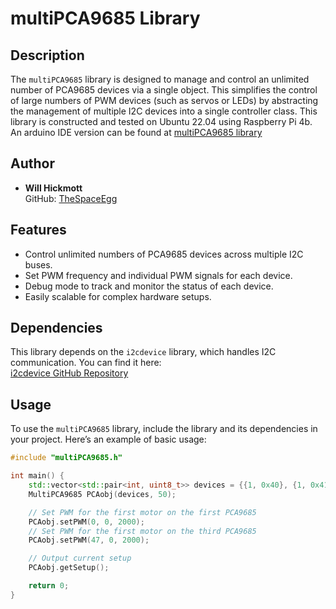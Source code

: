 # multiPCA9685 Library

## Description
The `multiPCA9685` library is designed to manage and control an unlimited number of PCA9685 devices via a single object. This simplifies the control of large numbers of PWM devices (such as servos or LEDs) by abstracting the management of multiple I2C devices into a single controller class. This library is constructed and tested on Ubuntu 22.04 using Raspberry Pi 4b. An arduino IDE version can be found at [multiPCA9685 library](https://github.com/TheSpaceEgg/arduino_multiPCA9685) 

## Author
- **Will Hickmott**  
  GitHub: [TheSpaceEgg](https://github.com/TheSpaceEgg)

## Features
- Control unlimited numbers of PCA9685 devices across multiple I2C buses.
- Set PWM frequency and individual PWM signals for each device.
- Debug mode to track and monitor the status of each device.
- Easily scalable for complex hardware setups.

## Dependencies
This library depends on the `i2cdevice` library, which handles I2C communication. You can find it here:  
[i2cdevice GitHub Repository](https://github.com/TheSpaceEgg/i2cdevice)

## Usage
To use the `multiPCA9685` library, include the library and its dependencies in your project. Here’s an example of basic usage:

```cpp
#include "multiPCA9685.h"

int main() {
    std::vector<std::pair<int, uint8_t>> devices = {{1, 0x40}, {1, 0x41}, {2, 0x42}};
    MultiPCA9685 PCAobj(devices, 50);

    // Set PWM for the first motor on the first PCA9685
    PCAobj.setPWM(0, 0, 2000);
    // Set PWM for the first motor on the third PCA9685
    PCAobj.setPWM(47, 0, 2000);

    // Output current setup
    PCAobj.getSetup();

    return 0;
}
